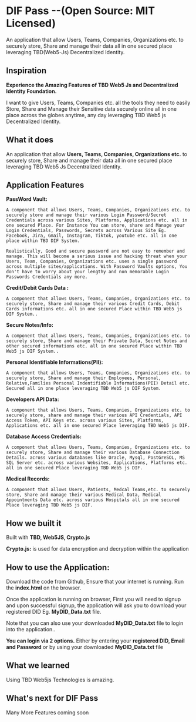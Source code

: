 # DIF Pass --(Open Source: MIT Licensed)
 An application that allow Users, Teams, Companies, Organizations etc. to securely store, Share and manage their data all in one secured place leveraging TBD(Web5-Js) Decentralized Identity. 

## Inspiration

**Experience the Amazing Features of TBD Web5 Js and Decentralized Identity Foundation.**

I want to give Users, Teams, Companies etc. all the tools they need to easily Store, Share and Manage their Sensitive data securely online all in one place across the globes anytime, any day leveraging TBD Web5 js Decentralized Identity.
## What it does

An application that allow **Users, Teams, Companies, Organizations etc.** to securely store, Share and manage their data all in one secured place leveraging TBD Web5 Js Decentralized Identity.

## Application Features

  **PassWord Vault:**
  
    A component that allows Users, Teams, Companies, Organizations etc. to securely store and manage their various Login Password/Secret Credentials across various Sites, Platforms, Applications etc. all in one secured Place. For Instance You can store, share and Manage your Login Credentials, Passwords, Secrets across Various Site Eg. Facebook, Jira, Gmail, Instagram, Tiktok, youtube etc. all in one place within TBD DIF System.

    Realistically, Good and secure password are not easy to remember and manage. This will become a serious issue and hacking threat when your Users, Team, Companies, Organizations etc. uses a single password across multiple sites/applications. With Password Vaults options, You don't have to worry about your lengthy and non memorable Login Passwords Credentials any more.

  **Credit/Debit Cards Data :**
  
    A component that allows Users, Teams, Companies, Organizations etc. to securely store, Share and manage their various Credit Cards, Debit Cards informations etc. all in one secured Place within TBD Web5 js DIF System..

   **Secure Notes/Info:**
   
    A component that allows Users, Teams, Companies, Organizations etc. to securely store, Share and manage their Private Data, Secret Notes and other secured informations etc. all in one secured Place within TBD Web5 js DIF System..

  **Personal Identifiable Informations(PII):**
  
    A component that allows Users, Teams, Companies, Organizations etc. to securely store, Share and manage their Employees, Personal, Relative,Families Personal Indentifiable Informations(PII) Detail etc. Secured all in one place leveraging TBD Web5 js DIF System.

  **Developers API Data:**
  
    A component that allows Users, Teams, Companies, Organizations etc. to securely store, share and manage their various API Credentials, API Access Token, API Keys etc. across various Sites, Platforms, Applications etc. all in one secured Place leveraging TBD Web5 js DIF.

  **Database Access Credentials:**
  
    A component that allows Users, Teams, Companies, Organizations etc. to securely store, Share and manage their various Database Connection Details. across various databases like Oracle, Mysql, PostGreSOL, MS SQL Server etc. across various Websites, Applications, Platforms etc. all in one secured Place leveraging TBD Web5 js DIF.

  **Medical Records:**
  
    A component that allows Users, Patients, Medcal Teams,etc. to securely store, Share and manage their various Medical Data, Medical Appointments Data etc. across various Hospitals all in one secured Place leveraging TBD Web5 js DIF.

## How we built it

Built with **TBD, Web5JS, Crypto.js**

**Crypto.js:** is used for data encryption and decryption within the application

## How to use the Application:

Download the code from Github, Ensure that your internet is running. Run the **index.html** on the browser.

Once the application is running on browser, First you will need to signup and upon successful signup, the application will ask you to download your registered DID Eg. **MyDID_Data.txt** file.

Note that you can also use your downloaded **MyDID_Data.txt** file to login into the application..

**You can login via 2 options.** Either by entering your **registered DID, Email and Password** or by using your downloaded **MyDID_Data.txt** file

## What we learned
Using TBD Web5js Technologies is amazing.

## What's next for DIF Pass

Many More Features coming soon
